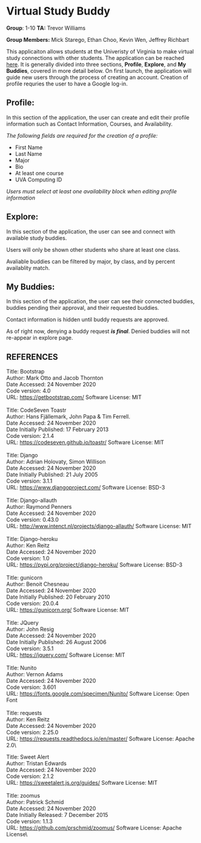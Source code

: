 # Virtual Study Buddy
**Group**: 1-10     **TA:** Trevor Williams 

**Group Members:** Mick Starego, Ethan Choo, Kevin Wen, Jeffrey Richbart

This applicaiton allows students at the Univeristy of Virginia to make virtual study connections with other students. The application can be reached [here](https://virtual-study-buddy-finder.herokuapp.com/). It is generally divided into three sections, **Profile**, **Explore**, and **My Buddies**, covered in more detail below. On first launch, the application will guide new users through the process of creating an account. Creation of profile requries the user to have a Google log-in.

## Profile:
In this section of the application, the user can create and edit their profile information such as Contact Information, Courses, and Availability.

*The following fields are required for the creation of a profile:*
- First Name
- Last Name
- Major
- Bio
- At least one course
- UVA Computing ID

*Users must select at least one availability block when editing profile information*

## Explore:
In this section of the application, the user can see and connect with available study buddies.

Users will only be shown other students who share at least one class.

Avaliable buddies can be filtered by major, by class, and by percent availablity match. 

## My Buddies:
In this section of the application, the user can see their connected buddies, buddies pending their approval, and their requested buddies.

Contact information is hidden until buddy requests are approved. 

As of right now, denying a buddy request ***is final***. Denied buddies will not re-appear in explore page.

## REFERENCES

Title: Bootstrap\
Author: Mark Otto and Jacob Thornton\
Date Accessed: 24 November 2020\
Code version: 4.0\
URL: https://getbootstrap.com/
Software License: MIT\
\
Title: CodeSeven Toastr\
Author: Hans Fjällemark, John Papa & Tim Ferrell.\
Date Accessed: 24 November 2020\
Date Initially Published: 17 February 2013\
Code version: 2.1.4\
URL: https://codeseven.github.io/toastr/
Software License: MIT\
\
Title: Django\
Author: Adrian Holovaty, Simon Willison\
Date Accessed: 24 November 2020\
Date Initially Published: 21 July 2005\
Code version: 3.1.1\
URL: https://www.djangoproject.com/
Software License: BSD-3\
\
Title: Django-allauth\
Author: Raymond Penners\
Date Accessed: 24 November 2020\
Code version: 0.43.0\
URL: http://www.intenct.nl/projects/django-allauth/
Software License: MIT\
\
Title: Django-heroku\
Author: Ken Reitz\
Date Accessed: 24 November 2020\
Code version: 1.0\
URL: https://pypi.org/project/django-heroku/
Software License: BSD-3\
\
Title: gunicorn\
Author: Benoit Chesneau\
Date Accessed: 24 November 2020\
Date Initially Published: 20 February 2010\
Code version: 20.0.4\
URL: https://gunicorn.org/
Software License: MIT\
\
Title: JQuery\
Author: John Resig\
Date Accessed: 24 November 2020\
Date Initially Published: 26 August 2006\
Code version: 3.5.1\
URL: https://jquery.com/
Software License: MIT\
\
Title: Nunito\
Author: Vernon Adams\
Date Accessed: 24 November 2020\
Code version: 3.601\
URL: https://fonts.google.com/specimen/Nunito/
Software License: Open Font\
\
Title: requests\
Author: Ken Reitz\
Date Accessed: 24 November 2020\
Code version: 2.25.0\
URL: https://requests.readthedocs.io/en/master/
Software License: Apache 2.0\

Title: Sweet Alert\
Author: Tristan Edwards\
Date Accessed: 24 November 2020\
Code version: 2.1.2\
URL: https://sweetalert.js.org/guides/
Software License: MIT\
\
Title: zoomus\
Author: Patrick Schmid\
Date Accessed: 24 November 2020\
Date Initially Released: 7 December 2015\
Code version: 1.1.3\
URL: https://github.com/prschmid/zoomus/
Software License: Apache License\

